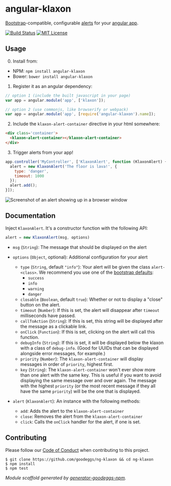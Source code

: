 # angular-klaxon

[Bootstrap](http://getbootstrap.com/)-compatible, configurable [alerts](http://getbootstrap.com/components/#alerts) for your [angular app](https://angularjs.org/).

[![Build Status](http://img.shields.io/travis/goodeggs/ng-klaxon.svg?style=flat-square)](https://travis-ci.org/goodeggs/ng-klaxon)
[![MIT License](http://img.shields.io/badge/license-MIT-blue.svg?style=flat-square)](https://github.com/goodeggs/angular-klaxon/blob/master/LICENSE.md)

## Usage

0. Install from:

  - NPM: `npm install angular-klaxon`
  - Bower: `bower install angular-klaxon`

1. Register it as an angular dependency:

  ```javascript
  // option 1 (include the built javascript in your page)
  var app = angular.module('app', ['klaxon']);

  // option 2 (use commonjs, like browserify or webpack)
  var app = angular.module('app', [require('angular-klaxon').name]);
  ```

2. Include the `klaxon-alert-container` directive in your html somewhere:

  ```html
  <div class='container'>
    <klaxon-alert-container></klaxon-alert-container>
  </div>
  ```

3. Trigger alerts from your app!

  ```javascript
  app.controller('MyController', ['KlaxonAlert', function (KlaxonAlert) {
    alert = new KlaxonAlert('The floor is lava!', {
      type: 'danger',
      timeout: 1000
    });
    alert.add();
  }]);
  ```

  ![Screenshot of an alert showing up in a browser window](https://raw.github.com/goodeggs/angular-klaxon/master/doc/demo.png)

## Documentation

Inject `KlaxonAlert`. It's a constructor function with the following API:

```js
alert = new KlaxonAlert(msg, options)
```

- `msg` (`String`): The message that should be displayed on the alert
- `options` (`Object`, optional): Additional configuration for your alert
  - `type` (`String`, default `"info"`): Your alert will be given the class
    `alert-<class>`. We recommend you use one of the [bootstrap
    defaults](http://getbootstrap.com/components/#alerts):
    - `success`
    - `info`
    - `warning`
    - `danger`
  - `closable` (`Boolean`, default `true`): Whether or not to display a "close"
    button on the alert.
  - `timeout` (`Number`): If this is set, the alert will disappear after
    `timeout` milliseconds have passed.
  - `callToAction` (`String`): If this is set, this string will be displayed
    after the message as a clickable link.
  - `onClick` (`Function`): If this is set, clicking on the alert will call this
    function.
  - `debugInfo` (`String`): If this is set, it will be displayed below the
    klaxon with a class of `debug-info`. (Good for UUIDs that can be displayed
    alongside error messages, for example.)
  - `priority` (`Number`): The `klaxon-alert-container` will display messages in
    order of `priority`, highest first.
  - `key` (`String`): The `klaxon-alert-container` won't ever show more than one
    alert with the same key. This is useful if you want to avoid displaying the
    same message over and over again. The message with the highest `priority`
    (or the most recent message if they all have the same `priority`) will be the
    one that is displayed.

- `alert` (`KlaxonAlert`): An instance with the following methods:
  - `add`: Adds the alert to the `klaxon-alert-container`
  - `close`: Removes the alert from the `klaxon-alert-container`
  - `click`: Calls the `onClick` handler for the alert, if one is set.

## Contributing

Please follow our [Code of Conduct](https://github.com/goodeggs/mongoose-webdriver/blob/master/CODE_OF_CONDUCT.md)
when contributing to this project.

```
$ git clone https://github.com/goodeggs/ng-klaxon && cd ng-klaxon
$ npm install
$ npm test
```

_Module scaffold generated by [generator-goodeggs-npm](https://github.com/goodeggs/generator-goodeggs-npm)._
